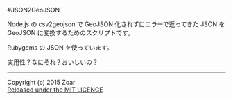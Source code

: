 #JSON2GeoJSON

Node.js の csv2geojson で GeoJSON 化されずにエラーで返ってきた JSON を GeoJSON に変換するためのスクリプトです。  


Rubygems の JSON を使っています。

実用性？なにそれ？おいしいの？

----
Copyright (c) 2015 Zoar   
[Released under the MIT LICENCE](http://opensource.org/licenses/mit-license.php)